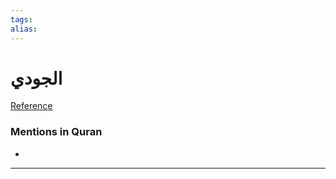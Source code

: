 ```yaml
---
tags: 
alias: 
---
```


# الجودي

[Reference](https://corpus.quran.com/concept.jsp?id=al-judi)

### Mentions in Quran
- 

---

